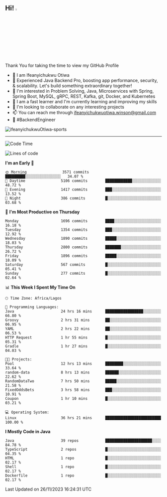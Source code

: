 <!-- BLOG-POST-LIST:START --><!-- BLOG-POST-LIST:END -->

## Hi! <img src="https://media.giphy.com/media/hvRJCLFzcasrR4ia7z/giphy.gif" width="4%"> 

Thank You for taking the time to view my GitHub Profile

- 👋 I am Ifeanyichukwu Otiwa
- 🚀 Experienced Java Backend Pro, boosting app performance, security, & scalability. Let's build something extraordinary together!
- 👀 I'm interested in Problem Solving, Java, Microservices with Spring, Spring Boot, MySQL, gRPC, REST, Kafka, git, Docker, and Kubernetes
- 🌱 I am a fast learner and I'm currently learning and improving my skills
- 💞️ I'm looking to collaborate on any interesting projects
- 📫 You can reach me through ifeanyichukwuotiwa.winson@gmail.com
- 🚀 #BackendEngineer

<p align="left" marginTop="10px"> <img src="https://komarev.com/ghpvc/?username=ifeanyichukwuOtiwa-sports&label=Profile%20views&color=0e75b6&style=for-the-badge" alt="ifeanyichukwuOtiwa-sports" /> </p>

***

<!--START_SECTION:waka-->
![Code Time](http://img.shields.io/badge/Code%20Time-1%2C978%20hrs%2015%20mins-blue)

![Lines of code](https://img.shields.io/badge/From%20Hello%20World%20I%27ve%20Written-4.0%20million%20lines%20of%20code-blue)

**I'm an Early 🐤** 

```text
🌞 Morning                3571 commits        █████████░░░░░░░░░░░░░░░░   34.07 % 
🌆 Daytime                5106 commits        ████████████░░░░░░░░░░░░░   48.72 % 
🌃 Evening                1417 commits        ███░░░░░░░░░░░░░░░░░░░░░░   13.52 % 
🌙 Night                  386 commits         █░░░░░░░░░░░░░░░░░░░░░░░░   03.68 % 
```
📅 **I'm Most Productive on Thursday** 

```text
Monday                   1696 commits        ████░░░░░░░░░░░░░░░░░░░░░   16.18 % 
Tuesday                  1354 commits        ███░░░░░░░░░░░░░░░░░░░░░░   12.92 % 
Wednesday                1890 commits        █████░░░░░░░░░░░░░░░░░░░░   18.03 % 
Thursday                 2800 commits        ███████░░░░░░░░░░░░░░░░░░   26.72 % 
Friday                   1896 commits        █████░░░░░░░░░░░░░░░░░░░░   18.09 % 
Saturday                 567 commits         █░░░░░░░░░░░░░░░░░░░░░░░░   05.41 % 
Sunday                   277 commits         █░░░░░░░░░░░░░░░░░░░░░░░░   02.64 % 
```


📊 **This Week I Spent My Time On** 

```text
🕑︎ Time Zone: Africa/Lagos

💬 Programming Languages: 
Java                     24 hrs 16 mins      █████████████████░░░░░░░░   66.80 % 
Groovy                   2 hrs 31 mins       ██░░░░░░░░░░░░░░░░░░░░░░░   06.95 % 
YAML                     2 hrs 22 mins       ██░░░░░░░░░░░░░░░░░░░░░░░   06.53 % 
HTTP Request             1 hr 55 mins        █░░░░░░░░░░░░░░░░░░░░░░░░   05.31 % 
Gradle                   1 hr 27 mins        █░░░░░░░░░░░░░░░░░░░░░░░░   04.03 % 

🐱‍💻 Projects: 
Pool                     12 hrs 13 mins      ████████░░░░░░░░░░░░░░░░░   33.64 % 
random-data              8 hrs 13 mins       ██████░░░░░░░░░░░░░░░░░░░   22.62 % 
RandomDataTwo            7 hrs 50 mins       █████░░░░░░░░░░░░░░░░░░░░   21.58 % 
FixedOddsBets            3 hrs 58 mins       ███░░░░░░░░░░░░░░░░░░░░░░   10.91 % 
Coupon                   1 hr 10 mins        █░░░░░░░░░░░░░░░░░░░░░░░░   03.21 % 

💻 Operating System: 
Linux                    36 hrs 21 mins      █████████████████████████   100.00 % 
```

**I Mostly Code in Java** 

```text
Java                     39 repos            █████████████████████░░░░   84.78 % 
TypeScript               2 repos             █░░░░░░░░░░░░░░░░░░░░░░░░   04.35 % 
HTML                     1 repo              █░░░░░░░░░░░░░░░░░░░░░░░░   02.17 % 
Shell                    1 repo              █░░░░░░░░░░░░░░░░░░░░░░░░   02.17 % 
Dockerfile               1 repo              █░░░░░░░░░░░░░░░░░░░░░░░░   02.17 % 
```




 Last Updated on 26/11/2023 16:24:31 UTC
<!--END_SECTION:waka-->

<!--
<p align="center">
![trophy](https://github-profile-trophy.vercel.app/?username=ifeanyichukwuOtiwa-sports&theme=onedark) (https://github.com/ryo-ma/github-profile-trophy)
</p>
-->

<!---
ifeanyi-otiwa/ifeanyi-otiwa is a ✨ special ✨ repository because its `README.md` (this file) appears on your GitHub profile.
You can click the Preview link to take a look at your changes.
--->
